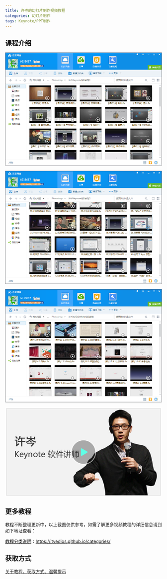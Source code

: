 ```yaml
---
title: 许岑的幻灯片制作视频教程
categories: 幻灯片制作
tags: Keynote/PPT制作
---
```


## 课程介绍

![](img/keynote1.png)

![](img/keynote2.png)

![](img/keynote3.png)

![](img/keynote4.png)



## 更多教程

教程不断整理更新中，以上截图仅供参考，如需了解更多视频教程的详细信息请到如下地址查看：

[教程分类说明](https://itvedios.github.io/categories/)：<https://itvedios.github.io/categories/>

## 获取方式

[关于教程、获取方式、温馨提示](https://itvedios.github.io/about/)
